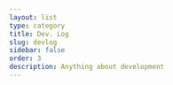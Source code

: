 ```yaml
---
layout: list
type: category
title: Dev. Log
slug: devlog
sidebar: false
order: 3
description: Anything about development
---
```

